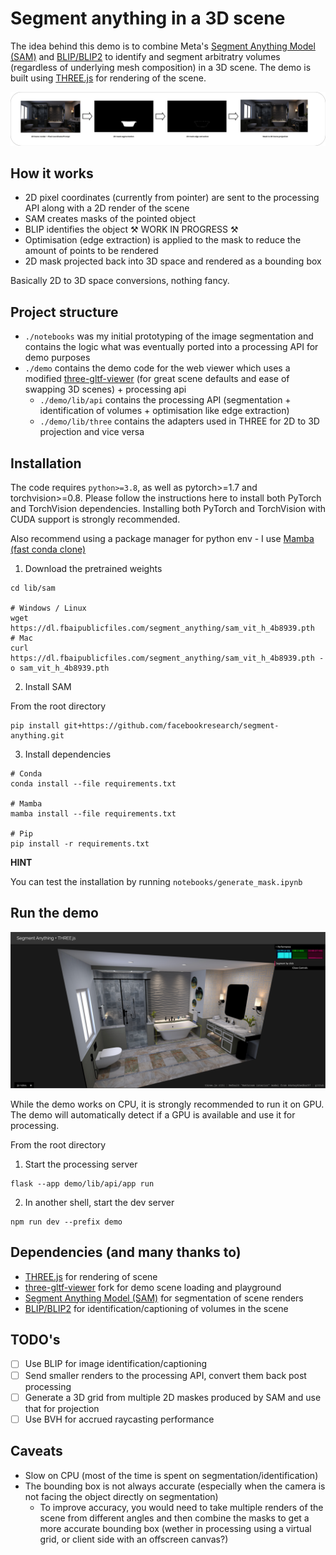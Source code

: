 # Segment anything in a 3D scene

The idea behind this demo is to combine Meta's [Segment Anything Model (SAM)](https://github.com/facebookresearch/segment-anything) and [BLIP/BLIP2](https://huggingface.co/docs/transformers/main/model_doc/blip-2) to identify and segment arbitratry volumes (regardless of underlying mesh composition) in a 3D scene. The demo is built using [THREE.js](https://threejs.org/) for rendering of the scene.

![Pass](./assets/pass.png)

## How it works

- 2D pixel coordinates (currently from pointer) are sent to the processing API along with a 2D render of the scene
- SAM creates masks of the pointed object
- BLIP identifies the object ⚒️ WORK IN PROGRESS ⚒️
- Optimisation (edge extraction) is applied to the mask to reduce the amount of points to be rendered
- 2D mask projected back into 3D space and rendered as a bounding box

Basically 2D to 3D space conversions, nothing fancy.

## Project structure
- `./notebooks` was my initial prototyping of the image segmentation and contains the logic what was eventually ported into a processing API for demo purposes
- `./demo` contains the demo code for the web viewer which uses a modified [three-gltf-viewer](https://github.com/donmccurdy/three-gltf-viewer) (for great scene defaults and ease of swapping 3D scenes) + processing api
  * `./demo/lib/api` contains the processing API (segmentation + identification of volumes + optimisation like edge extraction)
  * `./demo/lib/three` contains the adapters used in THREE for 2D to 3D projection and vice versa

## Installation

The code requires `python>=3.8`, as well as pytorch>=1.7 and torchvision>=0.8. Please follow the instructions here to install both PyTorch and TorchVision dependencies. Installing both PyTorch and TorchVision with CUDA support is strongly recommended.

Also recommend using a package manager for python env - I use [Mamba (fast conda clone)](https://mamba.readthedocs.io/en/latest/index.html#)

1. Download the pretrained weights
```
cd lib/sam

# Windows / Linux
wget https://dl.fbaipublicfiles.com/segment_anything/sam_vit_h_4b8939.pth
# Mac
curl https://dl.fbaipublicfiles.com/segment_anything/sam_vit_h_4b8939.pth -o sam_vit_h_4b8939.pth
```

2. Install SAM

From the root directory

```
pip install git+https://github.com/facebookresearch/segment-anything.git
```

3. Install dependencies

```
# Conda
conda install --file requirements.txt

# Mamba
mamba install --file requirements.txt

# Pip
pip install -r requirements.txt
```

**HINT**

You can test the installation by running `notebooks/generate_mask.ipynb`

## Run the demo

![Demo](./assets/demo.png)

While the demo works on CPU, it is strongly recommended to run it on GPU. The demo will automatically detect if a GPU is available and use it for processing.

From the root directory

1. Start the processing server
```
flask --app demo/lib/api/app run
```
2. In another shell, start the dev server
```
npm run dev --prefix demo
```

## Dependencies (and many thanks to)
- [THREE.js](https://threejs.org/) for rendering of scene
- [three-gltf-viewer](https://github.com/donmccurdy/three-gltf-viewer) fork for demo scene loading and playground
- [Segment Anything Model (SAM)](https://github.com/facebookresearch/segment-anything) for segmentation of scene renders
- [BLIP/BLIP2](https://huggingface.co/docs/transformers/main/model_doc/blip-2) for identification/captioning of volumes in the scene

## TODO's
- [ ] Use BLIP for image identification/captioning
- [ ] Send smaller renders to the processing API, convert them back post processing
- [ ] Generate a 3D grid from multiple 2D maskes produced by SAM and use that for projection
- [ ] Use BVH for accrued raycasting performance

## Caveats
- Slow on CPU (most of the time is spent on segmentation/identification)
- The bounding box is not always accurate (especially when the camera is not facing the object directly on segmentation)
  * To improve accuracy, you would need to take multiple renders of the scene from different angles and then combine the masks to get a more accurate bounding box (wether in processing using a virtual grid, or client side with an offscreen canvas?)

